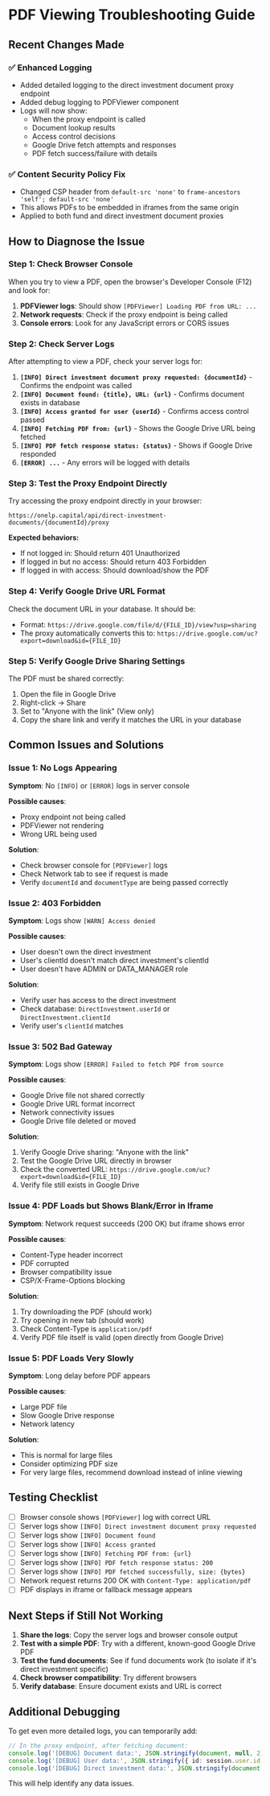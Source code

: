 # PDF Viewing Troubleshooting Guide

## Recent Changes Made

### ✅ Enhanced Logging
- Added detailed logging to the direct investment document proxy endpoint
- Added debug logging to PDFViewer component
- Logs will now show:
  - When the proxy endpoint is called
  - Document lookup results
  - Access control decisions
  - Google Drive fetch attempts and responses
  - PDF fetch success/failure with details

### ✅ Content Security Policy Fix
- Changed CSP header from `default-src 'none'` to `frame-ancestors 'self'; default-src 'none'`
- This allows PDFs to be embedded in iframes from the same origin
- Applied to both fund and direct investment document proxies

## How to Diagnose the Issue

### Step 1: Check Browser Console
When you try to view a PDF, open the browser's Developer Console (F12) and look for:

1. **PDFViewer logs**: Should show `[PDFViewer] Loading PDF from URL: ...`
2. **Network requests**: Check if the proxy endpoint is being called
3. **Console errors**: Look for any JavaScript errors or CORS issues

### Step 2: Check Server Logs
After attempting to view a PDF, check your server logs for:

1. **`[INFO] Direct investment document proxy requested: {documentId}`** - Confirms the endpoint was called
2. **`[INFO] Document found: {title}, URL: {url}`** - Confirms document exists in database
3. **`[INFO] Access granted for user {userId}`** - Confirms access control passed
4. **`[INFO] Fetching PDF from: {url}`** - Shows the Google Drive URL being fetched
5. **`[INFO] PDF fetch response status: {status}`** - Shows if Google Drive responded
6. **`[ERROR] ...`** - Any errors will be logged with details

### Step 3: Test the Proxy Endpoint Directly
Try accessing the proxy endpoint directly in your browser:

```
https://onelp.capital/api/direct-investment-documents/{documentId}/proxy
```

**Expected behaviors:**
- If not logged in: Should return 401 Unauthorized
- If logged in but no access: Should return 403 Forbidden  
- If logged in with access: Should download/show the PDF

### Step 4: Verify Google Drive URL Format
Check the document URL in your database. It should be:
- Format: `https://drive.google.com/file/d/{FILE_ID}/view?usp=sharing`
- The proxy automatically converts this to: `https://drive.google.com/uc?export=download&id={FILE_ID}`

### Step 5: Verify Google Drive Sharing Settings
The PDF must be shared correctly:

1. Open the file in Google Drive
2. Right-click → Share
3. Set to "Anyone with the link" (View only)
4. Copy the share link and verify it matches the URL in your database

## Common Issues and Solutions

### Issue 1: No Logs Appearing
**Symptom**: No `[INFO]` or `[ERROR]` logs in server console

**Possible causes**:
- Proxy endpoint not being called
- PDFViewer not rendering
- Wrong URL being used

**Solution**:
- Check browser console for `[PDFViewer]` logs
- Check Network tab to see if request is made
- Verify `documentId` and `documentType` are being passed correctly

### Issue 2: 403 Forbidden
**Symptom**: Logs show `[WARN] Access denied`

**Possible causes**:
- User doesn't own the direct investment
- User's clientId doesn't match direct investment's clientId
- User doesn't have ADMIN or DATA_MANAGER role

**Solution**:
- Verify user has access to the direct investment
- Check database: `DirectInvestment.userId` or `DirectInvestment.clientId`
- Verify user's `clientId` matches

### Issue 3: 502 Bad Gateway
**Symptom**: Logs show `[ERROR] Failed to fetch PDF from source`

**Possible causes**:
- Google Drive file not shared correctly
- Google Drive URL format incorrect
- Network connectivity issues
- Google Drive file deleted or moved

**Solution**:
1. Verify Google Drive sharing: "Anyone with the link"
2. Test the Google Drive URL directly in browser
3. Check the converted URL: `https://drive.google.com/uc?export=download&id={FILE_ID}`
4. Verify file still exists in Google Drive

### Issue 4: PDF Loads but Shows Blank/Error in Iframe
**Symptom**: Network request succeeds (200 OK) but iframe shows error

**Possible causes**:
- Content-Type header incorrect
- PDF corrupted
- Browser compatibility issue
- CSP/X-Frame-Options blocking

**Solution**:
1. Try downloading the PDF (should work)
2. Try opening in new tab (should work)
3. Check Content-Type is `application/pdf`
4. Verify PDF file itself is valid (open directly from Google Drive)

### Issue 5: PDF Loads Very Slowly
**Symptom**: Long delay before PDF appears

**Possible causes**:
- Large PDF file
- Slow Google Drive response
- Network latency

**Solution**:
- This is normal for large files
- Consider optimizing PDF size
- For very large files, recommend download instead of inline viewing

## Testing Checklist

- [ ] Browser console shows `[PDFViewer]` log with correct URL
- [ ] Server logs show `[INFO] Direct investment document proxy requested`
- [ ] Server logs show `[INFO] Document found`
- [ ] Server logs show `[INFO] Access granted`
- [ ] Server logs show `[INFO] Fetching PDF from: {url}`
- [ ] Server logs show `[INFO] PDF fetch response status: 200`
- [ ] Server logs show `[INFO] PDF fetched successfully, size: {bytes}`
- [ ] Network request returns 200 OK with `Content-Type: application/pdf`
- [ ] PDF displays in iframe or fallback message appears

## Next Steps if Still Not Working

1. **Share the logs**: Copy the server logs and browser console output
2. **Test with a simple PDF**: Try with a different, known-good Google Drive PDF
3. **Test the fund documents**: See if fund documents work (to isolate if it's direct investment specific)
4. **Check browser compatibility**: Try different browsers
5. **Verify database**: Ensure document exists and URL is correct

## Additional Debugging

To get even more detailed logs, you can temporarily add:

```typescript
// In the proxy endpoint, after fetching document:
console.log('[DEBUG] Document data:', JSON.stringify(document, null, 2))
console.log('[DEBUG] User data:', JSON.stringify({ id: session.user.id, role: session.user.role, clientId: user?.clientId }, null, 2))
console.log('[DEBUG] Direct investment data:', JSON.stringify(document.directInvestment, null, 2))
```

This will help identify any data issues.

